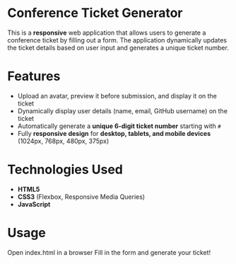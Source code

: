 # Conference Ticket Generator  

This is a **responsive** web application that allows users to generate a conference ticket by filling out a form. The application dynamically updates the ticket details based on user input and generates a unique ticket number.  

# Features  
- Upload an avatar, preview it before submission, and display it on the ticket  
- Dynamically display user details (name, email, GitHub username) on the ticket  
- Automatically generate a **unique 6-digit ticket number** starting with `#`  
- Fully **responsive design** for **desktop, tablets, and mobile devices** (1024px, 768px, 480px, 375px)  

# Technologies Used  
- **HTML5**  
- **CSS3** (Flexbox, Responsive Media Queries)  
- **JavaScript**
  
# Usage  
Open index.html in a browser
Fill in the form and generate your ticket!

